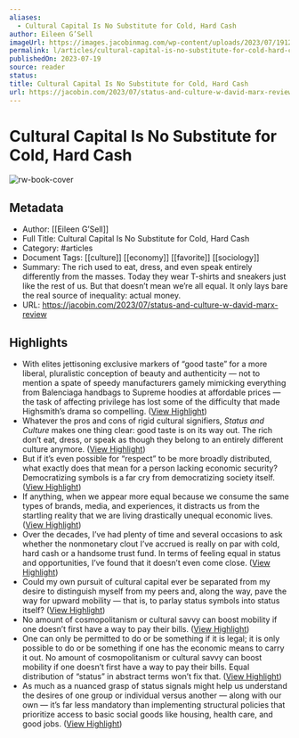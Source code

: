```yaml
---
aliases:
  - Cultural Capital Is No Substitute for Cold, Hard Cash
author: Eileen G’Sell
imageUrl: https://images.jacobinmag.com/wp-content/uploads/2023/07/19123615/GettyImages-1093954426.jpg
permalink: l/articles/cultural-capital-is-no-substitute-for-cold-hard-cash
publishedOn: 2023-07-19
source: reader
status: 
title: Cultural Capital Is No Substitute for Cold, Hard Cash
url: https://jacobin.com/2023/07/status-and-culture-w-david-marx-review
---
```

# Cultural Capital Is No Substitute for Cold, Hard Cash

![rw-book-cover](https://images.jacobinmag.com/wp-content/uploads/2023/07/19123615/GettyImages-1093954426.jpg)

## Metadata

- Author: [[Eileen G’Sell]]
- Full Title: Cultural Capital Is No Substitute for Cold, Hard Cash
- Category: #articles
- Document Tags: [[culture]] [[economy]] [[favorite]] [[sociology]]
- Summary: The rich used to eat, dress, and even speak entirely differently from the masses. Today they wear T-shirts and sneakers just like the rest of us. But that doesn’t mean we’re all equal. It only lays bare the real source of inequality: actual money.
- URL: https://jacobin.com/2023/07/status-and-culture-w-david-marx-review

## Highlights

- With elites jettisoning exclusive markers of “good taste” for a more liberal, pluralistic conception of beauty and authenticity — not to mention a spate of speedy manufacturers gamely mimicking everything from Balenciaga handbags to Supreme hoodies at affordable prices — the task of affecting privilege has lost some of the difficulty that made Highsmith’s drama so compelling. ([View Highlight](https://read.readwise.io/read/01hj8tv82eqkqpwdek56sdqd7k))
- Whatever the pros and cons of rigid cultural signifiers, _Status and Culture_ makes one thing clear: good taste is on its way out. The rich don’t eat, dress, or speak as though they belong to an entirely different culture anymore. ([View Highlight](https://read.readwise.io/read/01hj8txwc4vxdx972j1sxfa1yn))
- But if it’s even possible for “respect” to be more broadly distributed, what exactly does that mean for a person lacking economic security? Democratizing symbols is a far cry from democratizing society itself. ([View Highlight](https://read.readwise.io/read/01hj8tz7err0t1q89kg4692f0p))
- If anything, when we appear more equal because we consume the same types of brands, media, and experiences, it distracts us from the startling reality that we are living drastically unequal economic lives. ([View Highlight](https://read.readwise.io/read/01hj8v0e9z2f008gzna6pjwwv9))
- Over the decades, I’ve had plenty of time and several occasions to ask whether the nonmonetary clout I’ve accrued is really on par with cold, hard cash or a handsome trust fund. In terms of feeling equal in status and opportunities, I’ve found that it doesn’t even come close. ([View Highlight](https://read.readwise.io/read/01hj8v2e6h0yk1tya608x50b55))
- Could my own pursuit of cultural capital ever be separated from my desire to distinguish myself from my peers and, along the way, pave the way for upward mobility — that is, to parlay status symbols into status itself? ([View Highlight](https://read.readwise.io/read/01hj8v48wn1brd1vrfax0hhsnn))
- No amount of cosmopolitanism or cultural savvy can boost mobility if one doesn’t first have a way to pay their bills. ([View Highlight](https://read.readwise.io/read/01hj8v8cp5c1xsc04m0hvkm0qr))
- One can only be permitted to do or be something if it is legal; it is only possible to do or be something if one has the economic means to carry it out. No amount of cosmopolitanism or cultural savvy can boost mobility if one doesn’t first have a way to pay their bills. Equal distribution of “status” in abstract terms won’t fix that. ([View Highlight](https://read.readwise.io/read/01hj8vajcem2f2qmvrvfswv213))
- As much as a nuanced grasp of status signals might help us understand the desires of one group or individual versus another — along with our own — it’s far less mandatory than implementing structural policies that prioritize access to basic social goods like housing, health care, and good jobs. ([View Highlight](https://read.readwise.io/read/01hj8vby6j888819ph1nzp8y4k))
